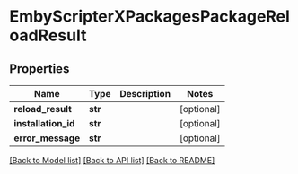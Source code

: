 # EmbyScripterXPackagesPackageReloadResult

## Properties
Name | Type | Description | Notes
------------ | ------------- | ------------- | -------------
**reload_result** | **str** |  | [optional] 
**installation_id** | **str** |  | [optional] 
**error_message** | **str** |  | [optional] 

[[Back to Model list]](../README.md#documentation-for-models) [[Back to API list]](../README.md#documentation-for-api-endpoints) [[Back to README]](../README.md)

